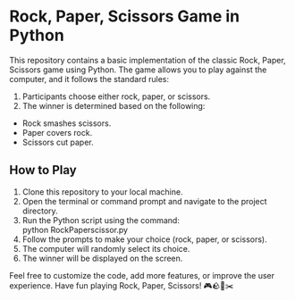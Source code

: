 <h1>Rock, Paper, Scissors Game in Python</h1>
This repository contains a basic implementation of the classic Rock, Paper, Scissors game using Python. The game allows you to play against the computer, and it follows the standard rules:
<ol>
 <li>Participants choose either rock, paper, or scissors.</li>
 <li>The winner is determined based on the following: </li> 
</ol>
<ul>
  <li>Rock smashes scissors.</li>
  <li>Paper covers rock.</li>
  <li>Scissors cut paper.</li>
</ul>  
<h2>How to Play</h2>
<ol>
 
<li>Clone this repository to your local machine.</li>
<li>Open the terminal or command prompt and navigate to the project directory.</li>
<li>Run the Python script using the command:</li>
<span>python RockPaperscissor.py</span>
<li>Follow the prompts to make your choice (rock, paper, or scissors).</li>
<li>The computer will randomly select its choice.</li>
<li>The winner will be displayed on the screen.</li>
</ol>


Feel free to customize the code, add more features, or improve the user experience. Have fun playing Rock, Paper, Scissors! 🎮🪨📄✂️

